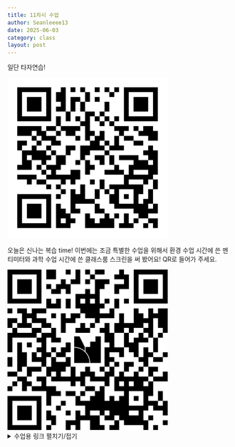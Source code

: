 ```yaml
---
title: 11차시 수업
author: Seanleeee13
date: 2025-06-03
category: class
layout: post
---
```


일단 타자연습!

<img src="/assets/gitbook/images/class/qr_type.png" width=360 height=360 alt="tt.hancomtaja.com/en?pr=W">

오늘은 신나는 복습 time! 이번에는 조금 특별한 수업을 위해서 환경 수업 시간에 쓴 멘티미터와 과학 수업 시간에 쓴 클래스룸 스크린을 써 봤어요! QR로 들어가 주세요.

<img src="/assets/gitbook/images/class/qr_menti9.png" width=360 height=360 alt="https://www.menti.com/alsu5fhv66zr">

<details>
<summary>수업용 링크 펼치기/접기</summary>
<a href="https://www.mentimeter.com/app/presentation/alx586qnbzfbz5qjnoygnpte1crs9utn/edit?question=19qqmsgid8c4">멘티미터 - present 버튼 누르기</a>
<a href="https://www.mentimeter.com/app/presentation/alx586qnbzfbz5qjnoygnpte1crs9utn/mentimote">멘티모트</a>
<a href="https://classroomscreen.com/">클래스룸 스크린</a>
</details>
